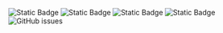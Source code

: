 ![Static Badge](https://img.shields.io/badge/blacklists-60-000000) ![Static Badge](https://img.shields.io/badge/blacklisted-2735600-cc0000) ![Static Badge](https://img.shields.io/badge/whitelisted-2242-00CC00) ![Static Badge](https://img.shields.io/badge/streaming_blacklist-28106-000000) ![GitHub issues](https://img.shields.io/github/issues/fabriziosalmi/blacklists)
